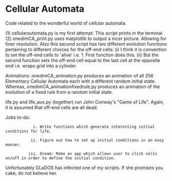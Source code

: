 # Cellular Automata
Code related to the wonderful world of cellular automata.

(1) cellularautomata.py is my first attempt. This script prints in the terminal.
(2) onedimCA_print.py uses matplotlib to output a nicer picture. Allowing for finer resolution.
    Also this second script has two different evolution functions pertaining to different choices for the off-end cells:
       (i) I think it is convention to set the off-end cells to 'alive' i.e. 1. First function does this.
       (ii) But the second function sets the off-end cell equal to the last cell at the opposite end i.e. wraps grid into a                 cylinder.
       
Animations: onedimCA_animation.py produces an animation of all 256 Elementary Cellular Automata each with a different random initial state. Whereas, onedimCA_animationfixedrule.py produces an animation of the evolution of a fixed rule from a random initial state. 

life.py and life_aux.py (together) run John Conway's "Game of Life". Again, it is assumed that off-end cells are all dead. 
            
Jobs to-do:     
                
                i. Write functions which generate interesting initial conditions for life.

               ii. Figure out how to set up initial conditions in an easy manner. 
               
              iii. Dream: Make an app which allows user to click cells on/off in order to define the initial condition. 

Unfortunately GLaDOS has infected one of my scripts. If she promises you cake, do not believe her. 

